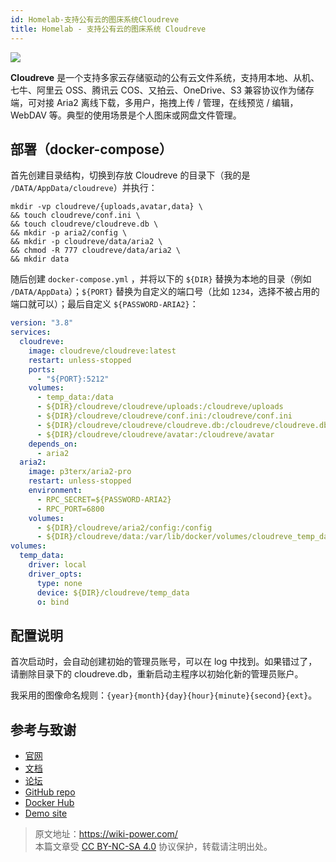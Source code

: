 ```yaml
---
id: Homelab-支持公有云的图床系统Cloudreve
title: Homelab - 支持公有云的图床系统 Cloudreve
---
```


![](https://wiki-media-1253965369.cos.ap-guangzhou.myqcloud.com/img/20230304195423.png)

**Cloudreve** 是一个支持多家云存储驱动的公有云文件系统，支持用本地、从机、七牛、阿里云 OSS、腾讯云 COS、又拍云、OneDrive、S3 兼容协议作为储存端，可对接 Aria2 离线下载，多用户，拖拽上传 / 管理，在线预览 / 编辑，WebDAV 等。典型的使用场景是个人图床或网盘文件管理。

## 部署（docker-compose）

首先创建目录结构，切换到存放 Cloudreve 的目录下（我的是 `/DATA/AppData/cloudreve`）并执行：

```shell
mkdir -vp cloudreve/{uploads,avatar,data} \
&& touch cloudreve/conf.ini \
&& touch cloudreve/cloudreve.db \
&& mkdir -p aria2/config \
&& mkdir -p cloudreve/data/aria2 \
&& chmod -R 777 cloudreve/data/aria2 \
&& mkdir data
```

随后创建 `docker-compose.yml` ，并将以下的 `${DIR}` 替换为本地的目录（例如 `/DATA/AppData`）；`${PORT}` 替换为自定义的端口号（比如 `1234`，选择不被占用的端口就可以）；最后自定义 `${PASSWORD-ARIA2}`：

```yml title="docker-compose.yml"
version: "3.8"
services:
  cloudreve:
    image: cloudreve/cloudreve:latest
    restart: unless-stopped
    ports:
      - "${PORT}:5212"
    volumes:
      - temp_data:/data
      - ${DIR}/cloudreve/cloudreve/uploads:/cloudreve/uploads
      - ${DIR}/cloudreve/cloudreve/conf.ini:/cloudreve/conf.ini
      - ${DIR}/cloudreve/cloudreve/cloudreve.db:/cloudreve/cloudreve.db
      - ${DIR}/cloudreve/cloudreve/avatar:/cloudreve/avatar
    depends_on:
      - aria2
  aria2:
    image: p3terx/aria2-pro
    restart: unless-stopped
    environment:
      - RPC_SECRET=${PASSWORD-ARIA2}
      - RPC_PORT=6800
    volumes:
      - ${DIR}/cloudreve/aria2/config:/config
      - ${DIR}/cloudreve/data:/var/lib/docker/volumes/cloudreve_temp_data/_data
volumes:
  temp_data:
    driver: local
    driver_opts:
      type: none
      device: ${DIR}/cloudreve/temp_data
      o: bind
```

## 配置说明

首次启动时，会自动创建初始的管理员账号，可以在 log 中找到。如果错过了，请删除目录下的 cloudreve.db，重新启动主程序以初始化新的管理员账户。

我采用的图像命名规则：`{year}{month}{day}{hour}{minute}{second}{ext}`。

## 参考与致谢

- [官网](https://docs.cloudreve.org/)
- [文档](https://docs.cloudreve.org/getting-started/install#docker-compose)
- [论坛](https://forum.cloudreve.org/)
- [GitHub repo](https://github.com/cloudreve/Cloudreve)
- [Docker Hub](https://hub.docker.com/r/cloudreve/cloudreve)
- [Demo site](https://demo.cloudreve.org/)

> 原文地址：<https://wiki-power.com/>  
> 本篇文章受 [CC BY-NC-SA 4.0](https://creativecommons.org/licenses/by/4.0/deed.zh) 协议保护，转载请注明出处。
